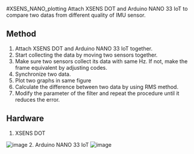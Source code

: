 #XSENS_NANO_plotting
Attach XSENS DOT and Arduino NANO 33 IoT to compare two datas from different quality of IMU sensor.

## Method 
1. Attach XSENS DOT and Arduino NANO 33 IoT together.
2. Start collecting the data by moving two sensors together.
3. Make sure two sensors collect its data with same Hz. If not, make the frame equivalent by adjusting codes.
4. Synchronize two data.
5. Plot two graphs in same figure
6. Calculate the difference between two data by using RMS method.
7. Modify the parameter of the filter and repeat the procedure until it reduces the error.


## Hardware
1. XSENS DOT
   
  ![image](https://github.com/jehyunglee612/IMU/assets/96870521/7a990a51-0e02-4a4c-b51b-60df23102ba5)
2. Arduino NANO 33 IoT 
  ![image](https://github.com/jehyunglee612/IMU/assets/96870521/8ebe1d75-9c62-4cc3-9654-4ffd7d68f462)
